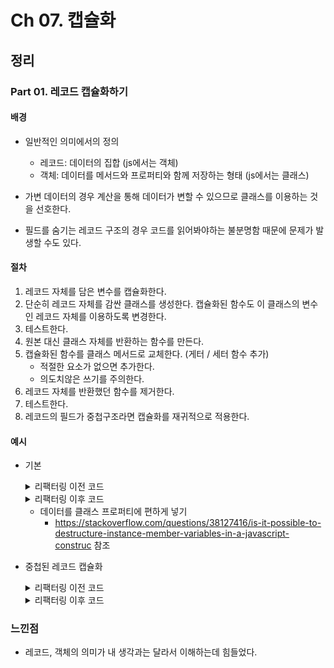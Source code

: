 # Ch 07. 캡슐화

## 정리

### Part 01. 레코드 캡슐화하기

#### 배경

- 일반적인 의미에서의 정의
  - 레코드: 데이터의 집합 (js에서는 객체)
  - 객체: 데이터를 메서드와 프로퍼티와 함께 저장하는 형태 (js에서는 클래스)
- 가변 데이터의 경우 계산을 통해 데이터가 변할 수 있으므로 클래스를 이용하는 것을 선호한다.

- 필드를 숨기는 레코드 구조의 경우 코드를 읽어봐야하는 불분명함 때문에 문제가 발생할 수도 있다.

#### 절차

1. 레코드 자체를 담은 변수를 캡슐화한다.
2. 단순히 레코드 자체를 감싼 클래스를 생성한다. 캡슐화된 함수도 이 클래스의 변수인 레코드 자체를 이용하도록 변경한다.
3. 테스트한다.
4. 원본 대신 클래스 자체를 반환하는 함수를 만든다.
5. 캡슐화된 함수를 클래스 메서드로 교체한다. (게터 / 세터 함수 추가)
   - 적절한 요소가 없으면 추가한다.
   - 의도치않은 쓰기를 주의한다.
6. 레코드 자체를 반환했던 함수를 제거한다.
7. 테스트한다.
8. 레코드의 필드가 중첩구조라면 캡슐화를 재귀적으로 적용한다.

#### 예시

- 기본 <details><summary>리팩터링 이전 코드</summary>
    <div markdown="1">

  ```
    const organization = { name: "Invidam", country: "KR" };

    const getResult1 = () => {
    return `<h1>${organization.name}</h1>`;
    };

  ```

    </div>
    </details>

    <details><summary>리팩터링 이후 코드</summary>
    <div markdown="1">

  ```
  class Organization {
  constructor(data) {
      ({ name: this._name, country: this._country } = data);
  }
  set name(arg) {
      this._name = arg;
  }
  set country(arg) {
      this._country = arg;
  }
  get name() {
      return this._name;
  }
  get country() {
      return this._country;
  }
  }
  const organ = new Organization(organization);


  const getResult2 = () => {
      return `<h1>${getOrganization().name}</h1>`;
  };

  function getOrganization() {
      return organ;
  }

  ```

  </div>
  </details>

  - 데이터를 클래스 프로퍼티에 편하게 넣기
    - https://stackoverflow.com/questions/38127416/is-it-possible-to-destructure-instance-member-variables-in-a-javascript-construc 참조

- 중첩된 레코드 캡슐화
    <details><summary>리팩터링 이전 코드</summary>
    <div markdown="1">

  ```
    function compareUsage(customerID, lastYear, month) {
    customerData[customerID].usages[lastYear][month] = 300;
    const later = customerData[customerID].usages[lastYear][month];
    const earlier = customerData[customerID].usages[lastYear - 1][month];
    return { lastAmount: later, change: later - earlier };
    }

  ```

  - 객체에 직접 접근하여 값을 바꾼다. (위험)
    </div>
    </details>

      <details><summary>리팩터링 이후 코드</summary>
      <div markdown="1">

    ```
    class CustomerData {
    constructor(data) {
        this._data = data;
    }
    setUsage(customerID, year, month, amount) {
        this._data[customerID].usages[year][month] = amount;
    }
    get rawData() {
        return _.cloneDeep(this._data);
    }
    usage(customerID, year, month) {
        return this._data[customerID].usages[year][month];
    }
    }

    let customer = new CustomerData(customerData);


    function compareUsage2(customerID, lastYear, month) {
    getCustomerData().setUsage(customerID, lastYear, month, 300);
    const later = getCustomerData().usage(customerID, lastYear, month);
    const earlier = getCustomerData().usage(customerID, lastYear - 1, month);
    return { lastAmount: later, change: later - earlier };
    }
    function getCustomerData() {
    return customer;
    }
    function getRawDataOfCustomerData() {
    return customer._data;
    }
    function setRawDataOfCustomerData(arg) {
    customer = new CustomerData(arg);
    }
    ```

    </div>
    </details>

### 느낀점

- 레코드, 객체의 의미가 내 생각과는 달라서 이해하는데 힘들었다.

